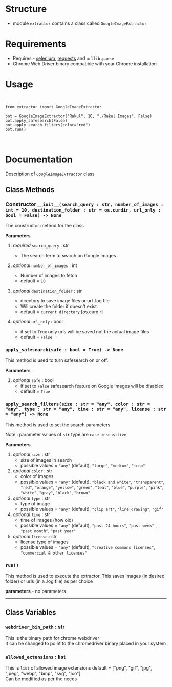 # Structure
* module `extractor` contains a class called `GoogleImageExtractor`

# Requirements
* Requires - [selenium](https://pypi.org/project/selenium/), [requests](https://pypi.org/project/requests/) and `urllib.parse`
* Chrome Web Driver binary compatible with your Chrome installation

# Usage
<pre>
<code>

from extractor import GoogleImageExtractor

bot = GoogleImageExtractor("Rakul", 10, "./Rakul Images", False)
bot.apply_safesearch(False)
bot.apply_search_filters(color="red")
bot.run()

</code>
</pre>

# Documentation
Description of *`GoogleImageExtractor`* class

## Class Methods

### Constructor `__init__(search_query : str, number_of_images : int = 10, destination_folder : str = os.curdir, url_only : bool = False) -> None`
The constructor method for the class

**Parameters**  
1. *required* `search_query` : str
	* The search term to search on Google Images
2. *optional* `number_of_images` : int  
	
	* Number of images to fetch
	* default = `10`
3. *optional* `destination_folder` : str 
	* directory to save image files or url .log file
	* Will create the folder if doesn't exist
	* default = `current directory` [os.curdir]
4. *optional* `url_only` : bool
	* if set to `True` only urls will be saved not the actual image files
	* default = `False` 

### `apply_safesearch(safe : bool = True) -> None`
This method is used to turn safesearch on or off.

**Parameters**  
1. *optional* `safe` : bool
	* if set to `False` safesearch feature on Google Images will be disabled
	* default = `True`

### `apply_search_filters(size : str = "any", color : str = "any", type : str = "any", time : str = "any", license : str = "any") -> None`
This method is used to set the search parameters

Note : parameter values of `str` type are `case-insensitive`

**Parameters**  
1. *optional* `size` : str 
	* size of images in search
	* possible values = `"any"` (default), `"large"`, `"medium"`, `"icon"`
2. *optional* `color` : str 
	* color of images 
	* possible values = `"any"` (default), `"black and white"`, `"transparent"`, `"red"`, `"orange"`, `"yellow"`, `"green"`, `"teal"`, `"blue"`, `"purple"`, `"pink"`, `"white"`, `"gray"`, `"black"`, `"brown"`
3. *optional* `type` : str 
	* type of image
	* possible values = `"any"` (default), `"clip art"`, `"line drawing"`, `"gif"`
4. *optional* `time` : str
	* time of images (how old)
	* possible values = `"any"` (default), `"past 24 hours"`, `"past week"` , `"past month"`, `"past year"`
5. *optional* `license` : str
	* license type of images
	* possible values = `"any"` (default), `"creative commons licenses"`, `"commercial & other licenses"`

### `run()`
This method is used to execute the extractor. This saves images (in desired folder) or urls (in a .log file) as per choice

**parameters** - no parameters

______

## Class Variables

### `webdriver_bin_path` : str
This is the binary path for chrome webdriver  
It can be changed to point to the chromedriver binary placed in your system

### `allowed_extensions` : list
This is `list` of allowed image extensions
default = ["png", "gif", "jpg", "jpeg", "webp", "bmp", "svg", "ico"]  
Can be modified as per the needs
